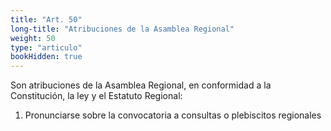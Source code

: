 ```yaml
---
title: "Art. 50"
long-title: "Atribuciones de la Asamblea Regional"
weight: 50
type: "articulo"
bookHidden: true
---
```

Son atribuciones de la Asamblea Regional, en conformidad a la Constitución, la ley y el Estatuto Regional: 
 
1. Pronunciarse sobre la convocatoria a consultas o plebiscitos regionales
